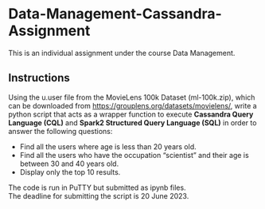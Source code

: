 # Data-Management-Cassandra-Assignment
This is an individual assignment under the course Data Management.

## Instructions
Using the u.user file from the MovieLens 100k Dataset (ml-100k.zip), which can be downloaded from https://grouplens.org/datasets/movielens/, write a python script that acts as a wrapper function to execute **Cassandra Query Language (CQL)** and **Spark2 Structured Query Language (SQL)** in order to answer the following questions:
* Find all the users where age is less than 20 years old.
* Find all the users who have the occupation “scientist” and their age is between 30 and 40 years old.
* Display only the top 10 results.

The code is run in PuTTY but submitted as ipynb files.\
The deadline for submitting the script is 20 June 2023.
